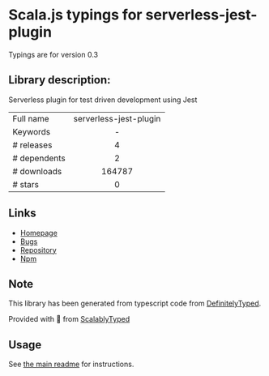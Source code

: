
# Scala.js typings for serverless-jest-plugin

Typings are for version 0.3

## Library description:
Serverless plugin for test driven development using Jest

|                    |                 |
| ------------------ | :-------------: |
| Full name          | serverless-jest-plugin |
| Keywords           | - |
| # releases         | 4 |
| # dependents       | 2 |
| # downloads        | 164787 |
| # stars            | 0 |

## Links
- [Homepage](https://github.com/nordcloud/serverless-jest-plugin#readme)
- [Bugs](https://github.com/nordcloud/serverless-jest-plugin/issues)
- [Repository](https://github.com/nordcloud/serverless-jest-plugin)
- [Npm](https://www.npmjs.com/package/serverless-jest-plugin)
    


## Note
This library has been generated from typescript code from [DefinitelyTyped](https://definitelytyped.org).

Provided with :purple_heart: from [ScalablyTyped](https://github.com/oyvindberg/ScalablyTyped)

## Usage
See [the main readme](../../readme.md) for instructions.


